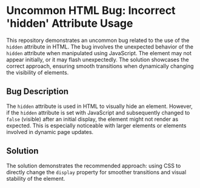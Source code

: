 # Uncommon HTML Bug: Incorrect 'hidden' Attribute Usage

This repository demonstrates an uncommon bug related to the use of the `hidden` attribute in HTML.  The bug involves the unexpected behavior of the `hidden` attribute when manipulated using JavaScript.  The element may not appear initially, or it may flash unexpectedly.  The solution showcases the correct approach, ensuring smooth transitions when dynamically changing the visibility of elements.

## Bug Description

The `hidden` attribute is used in HTML to visually hide an element.  However, if the `hidden` attribute is set with JavaScript and subsequently changed to `false` (visible) after an initial display, the element might not render as expected.  This is especially noticeable with larger elements or elements involved in dynamic page updates.

## Solution

The solution demonstrates the recommended approach: using CSS to directly change the `display` property for smoother transitions and visual stability of the element.
